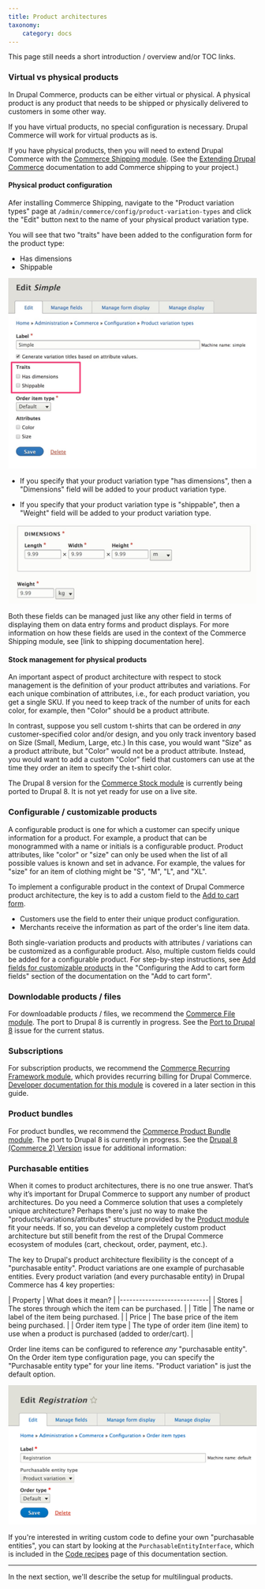 ```yaml
---
title: Product architectures
taxonomy:
    category: docs
---
```


This page still needs a short introduction / overview and/or TOC links.

### Virtual vs physical products

In Drupal Commerce, products can be either virtual or physical. A physical product is any product that needs to be shipped or physically delivered to customers in some other way.

If you have virtual products, no special configuration is necessary. Drupal Commerce will work for virtual products as is.

If you have physical products, then you will need to extend Drupal Commerce with the [Commerce Shipping module]. (See the [Extending Drupal Commerce](../../../02.install-update/06.extending) documentation to add Commerce shipping to your project.)

#### Physical product configuration
Afer installing Commerce Shipping, navigate to the "Product variation types" page at `/admin/commerce/config/product-variation-types` and click the "Edit" button next to the name of your physical product variation type.

You will see that two "traits" have been added to the configuration form for the product type:
- Has dimensions
- Shippable

![Shipping traits for physical product variation type](../../images/product-architectures-1.jpg)

- If you specify that your product variation type "has dimensions", then a "Dimensions" field will be added to your product variation type.

- If you specify that your product variation type is "shippable", then a "Weight" field will be added to your product variation type.

![Shipping traits for physical product variation type](../../images/product-architectures-2.jpg)

Both these fields can be managed just like any other field in terms of displaying them on data entry forms and product displays. For more information on how these fields are used in the context of the Commerce Shipping module, see [link to shipping documentation here].

#### Stock management for physical products
An important aspect of product architecture with respect to stock management is the definition of your product attributes and variations. For each unique combination of attributes, i.e., for each product variation, you get a single SKU. If you need to keep track of the number of units for each color, for example, then "Color" should be a product attribute.

In contrast, suppose you sell custom t-shirts that can be ordered in *any* customer-specified color and/or design, and you only track inventory based on Size (Small, Medium, Large, etc.) In this case, you would want "Size" as a product attribute, but "Color" would not be a product attribute. Instead, you would want to add a custom "Color" field that customers can use at the time they order an item to specify the t-shirt color.

The Drupal 8 version for the [Commerce Stock module] is currently being ported to Drupal 8. It is not yet ready for use on a live site.

### Configurable / customizable products
A configurable product is one for which a customer can specify unique information for a product. For example, a product that can be monogrammed with a name or initials is a configurable product. Product attributes, like "color" or "size" can only be used when the list of all possible values is known and set in advance. For example, the values for "size" for an item of clothing might be "S", "M", "L", and "XL".

To implement a configurable product in the context of Drupal Commerce product architecture, the key is to add a custom field to the [Add to cart form](../../04.displaying-products/02.add-to-cart-form).
- Customers use the field to enter their unique product configuration.
- Merchants receive the information as part of the order's line item data.

Both single-variation products and products with attributes / variations can be customized as a configurable product. Also, multiple custom fields could be added for a configurable product. For step-by-step instructions, see [Add fields for customizable products](../../04.displaying-products/02.add-to-cart-form) in the "Configuring the Add to cart form fields" section of the documentation on the "Add to cart form".

### Downlodable products / files
For downloadable products / files, we recommend the [Commerce File module]. The port to Drupal 8 is currently in progress. See the [Port to Drupal 8] issue for the current status.

### Subscriptions
For subscription products, we recommend the [Commerce Recurring Framework module], which provides recurring billing for Drupal Commerce. [Developer documentation for this module](../../../12.recurring) is covered in a later section in this guide.

### Product bundles
For product bundles, we recommend the [Commerce Product Bundle module]. The port to Drupal 8 is currently in progress. See the [Drupal 8 (Commerce 2) Version] issue for additional information:

### Purchasable entities
When it comes to product architectures, there is no one true answer. That’s why it’s important for Drupal Commerce to support any number of product architectures. Do you need a Commerce solution that uses a completely unique architecture? Perhaps there's just no way to make the "products/variations/attributes" structure provided by the [Product module](../../01.overview/01.product-module) fit your needs. If so, you can develop a completely custom product architecture but still benefit from the rest of the Drupal Commerce ecosystem of modules (cart, checkout, order, payment, etc.).

The key to Drupal's product architecture flexibility is the concept of a "purchasable entity". Product variations are one example of purchasable entities. Every product variation (and every purchasable entity) in Drupal Commerce has 4 key properties:

| Property  | What does it mean? |
|----------------------------|
| Stores | The stores through which the item can be purchased. |
| Title | The name or label of the item being purchased. |
| Price | The base price of the item being purchased. |
| Order item type | The type of order item (line item) to use when a product is purchased (added to order/cart). |


 Order line items can be configured to reference *any* "purchasable entity". On the Order item type configuration page, you can specify the "Purchasable entity type" for your line items. "Product variation" is just the default option.

![Order item type edit page](../../images/order_item_type_edit.png)

If you're interested in writing custom code to define your own "purchasable entities", you can start by looking at the `PurchasableEntityInterface`, which is included in the [Code recipes](../10.code-recipes) page of this documentation section.

---
In the next section, we'll describe the setup for multilingual products.

[Commerce Shipping module]: https://www.drupal.org/project/commerce_shipping
[Commerce Stock module]: https://www.drupal.org/project/commerce_stock
[Commerce File module]: https://www.drupal.org/project/commerce_file
[Port to Drupal 8]: https://www.drupal.org/project/commerce_file/issues/2875904
[Commerce Recurring Framework module]: https://www.drupal.org/project/commerce_recurring
[Commerce Product Bundle module]: https://www.drupal.org/project/commerce_product_bundle
[Drupal 8 (Commerce 2) Version]: https://www.drupal.org/project/commerce_product_bundle/issues/2799643
